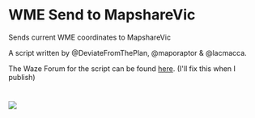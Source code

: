 # WME Send to MapshareVic
Sends current WME coordinates to MapshareVic

A script written by @DeviateFromThePlan, @maporaptor & @lacmacca.

The Waze Forum for the script can be found [here](https://www.youtube.com/watch?v=xvFZjo5PgG0). (I'll fix this when I publish)
#
[![](https://i.ibb.co/JzHFKzj/button-install-here.png)](https://github.com/DeviateFromThePlan/WME-Send-to-MapshareVic/releases/latest/download/WME-Send-to-MapshareVic.user.js)
